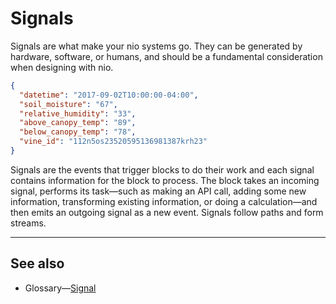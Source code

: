 # Signals

Signals are what make your nio systems go. They can be generated by hardware, software, or humans, and should be a fundamental consideration when designing with nio.

```json
{
  "datetime": "2017-09-02T10:00:00-04:00",
  "soil_moisture": "67",
  "relative_humidity": "33",
  "above_canopy_temp": "89",
  "below_canopy_temp": "78",
  "vine_id": "112n5os23520595136981387krh23"
}
```

Signals are the events that trigger blocks to do their work and each signal contains information for the block to process. The block takes an incoming signal, performs its task—such as making an API call, adding some new information, transforming existing information, or doing a calculation—and then emits an outgoing signal as a new event. Signals follow paths and form streams.


---
## See also

* Glossary—[Signal](/glossary/README.md#signal)
